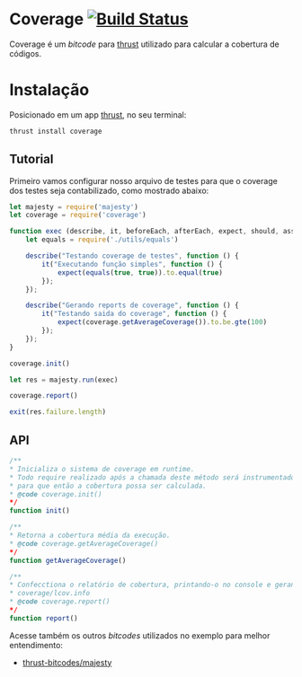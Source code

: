 Coverage [![Build Status](https://travis-ci.org/thrust-bitcodes/coverage.svg?branch=master)](https://travis-ci.org/thrust-bitcodes/coverage)
===============

Coverage é um *bitcode* para [thrust](https://github.com/thrustjs/thrust) utilizado para calcular a cobertura de códigos.

# Instalação

Posicionado em um app [thrust](https://github.com/thrustjs/thrust), no seu terminal:

```bash
thrust install coverage
```

## Tutorial

Primeiro vamos configurar nosso arquivo de testes para que o coverage dos testes seja contabilizado, como mostrado abaixo:

```javascript
let majesty = require('majesty')
let coverage = require('coverage')

function exec (describe, it, beforeEach, afterEach, expect, should, assert) {
    let equals = require('./utils/equals')

    describe("Testando coverage de testes", function () {
        it("Executando função simples", function () {
            expect(equals(true, true)).to.equal(true)
        });
    });

    describe("Gerando reports de coverage", function () {
        it("Testando saida do coverage", function () {
            expect(coverage.getAverageCoverage()).to.be.gte(100)
        });
    });
}

coverage.init()

let res = majesty.run(exec)

coverage.report()

exit(res.failure.length)
```

## API

```javascript
/**
* Inicializa o sistema de coverage em runtime.
* Todo require realizado após a chamada deste método será instrumentado em runtime,
* para que então a cobertura possa ser calculada.
* @code coverage.init()
*/
function init()

/**
* Retorna a cobertura média da execução.
* @code coverage.getAverageCoverage()
*/
function getAverageCoverage()

/**
* Confecctiona o relatório de cobertura, printando-o no console e gerando um arquivo
* coverage/lcov.info
* @code coverage.report()
*/
function report() 
```

Acesse também os outros *bitcodes* utilizados no exemplo para melhor entendimento:

- [thrust-bitcodes/majesty](https://github.com/thrust-bitcodes/majesty)